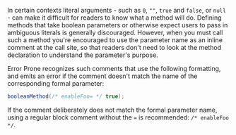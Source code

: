 In certain contexts literal arguments - such as `0`, `""`, `true` and `false`,
or `null` - can make it difficult for readers to know what a method will do.
Defining methods that take boolean parameters or otherwise expect users to pass
in ambiguous literals is generally discouraged. However, when you must call such
a method you're encouraged to use the parameter name as an inline comment at the
call site, so that readers don't need to look at the method declaration to
understand the parameter's purpose.

Error Prone recognizes such comments that use the following formatting, and
emits an error if the comment doesn't match the name of the corresponding formal
parameter:

```java
booleanMethod(/* enableFoo= */ true);
```

If the comment deliberately does not match the formal parameter name, using a
regular block comment without the `=` is recommended: `/* enableFoo */`.

